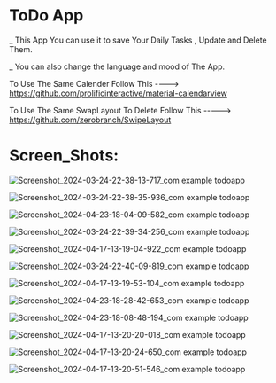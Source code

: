 # ToDo App
_ This App You can use it to save Your Daily Tasks , Update and Delete Them.

_ You can also change the language and mood of The App.

 To Use The Same Calender Follow This ----> https://github.com/prolificinteractive/material-calendarview
 
 To Use The Same SwapLayout To Delete Follow This -----> https://github.com/zerobranch/SwipeLayout


# Screen_Shots:
![Screenshot_2024-03-24-22-38-13-717_com example todoapp](https://github.com/HendSayed25/ToDo_App/assets/125665213/8cd3e251-bc9b-4bbe-a5f3-ef5a657eb379)

![Screenshot_2024-03-24-22-38-35-936_com example todoapp](https://github.com/HendSayed25/ToDo_App/assets/125665213/8c2130cc-cc04-496b-965c-bc6be3b052be)

![Screenshot_2024-04-23-18-04-09-582_com example todoapp](https://github.com/HendSayed25/ToDo_App/assets/125665213/00d84ad1-32b7-4a6b-8fb5-b5d23b5e0e8c)

![Screenshot_2024-03-24-22-39-34-256_com example todoapp](https://github.com/HendSayed25/ToDo_App/assets/125665213/b0bf0aac-91bd-4d65-b8a5-884ca11511ef)

![Screenshot_2024-04-17-13-19-04-922_com example todoapp](https://github.com/HendSayed25/ToDo_App/assets/125665213/edc0eecb-792d-4e0d-850f-0fb3439564f3)

![Screenshot_2024-03-24-22-40-09-819_com example todoapp](https://github.com/HendSayed25/ToDo_App/assets/125665213/be5de15f-c4aa-4c55-a4f4-8cab1987606a)

![Screenshot_2024-04-17-13-19-53-104_com example todoapp](https://github.com/HendSayed25/ToDo_App/assets/125665213/467d8718-f6b6-4f46-91fa-65ac33063015)

![Screenshot_2024-04-23-18-28-42-653_com example todoapp](https://github.com/HendSayed25/ToDo_App/assets/125665213/425aaf0a-01ce-447b-bdb9-1220ab5035b0)

![Screenshot_2024-04-23-18-08-48-194_com example todoapp](https://github.com/HendSayed25/ToDo_App/assets/125665213/817d159c-6003-4216-8fe3-56d094cbbbc2)

![Screenshot_2024-04-17-13-20-20-018_com example todoapp](https://github.com/HendSayed25/ToDo_App/assets/125665213/85075a49-91ed-4d29-9df3-a0f6acd138fb)

![Screenshot_2024-04-17-13-20-24-650_com example todoapp](https://github.com/HendSayed25/ToDo_App/assets/125665213/43c89611-9dfd-4793-bd63-18285815766e)

![Screenshot_2024-04-17-13-20-51-546_com example todoapp](https://github.com/HendSayed25/ToDo_App/assets/125665213/888f1ca1-95b1-4f9a-8f4d-a7a149ba0a71)


